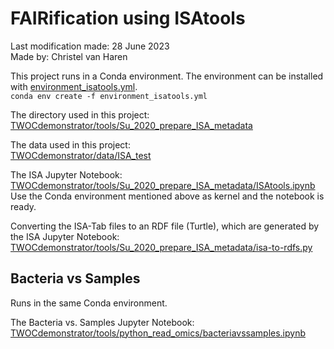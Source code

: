 # FAIRification using ISAtools
Last modification made: 28 June 2023<br>
Made by: Christel van Haren

This project runs in a Conda environment. The environment can be installed with [environment_isatools.yml](TWOCdemonstrator/environment_isatools.yml).<br>
`conda env create -f environment_isatools.yml`

The directory used in this project:<br>
[TWOCdemonstrator/tools/Su_2020_prepare_ISA_metadata](TWOCdemonstrator/tools/Su_2020_prepare_ISA_metadata)

The data used in this project:<br>
[TWOCdemonstrator/data/ISA_test](TWOCdemonstrator/data/ISA_test)

The ISA Jupyter Notebook:<br>
[TWOCdemonstrator/tools/Su_2020_prepare_ISA_metadata/ISAtools.ipynb](TWOCdemonstrator/tools/Su_2020_prepare_ISA_metadata/ISAtools.ipynb)<br>
Use the Conda environment mentioned above as kernel and the notebook is ready.

Converting the ISA-Tab files to an RDF file (Turtle), which are generated by the ISA Jupyter Notebook:<br>
[TWOCdemonstrator/tools/Su_2020_prepare_ISA_metadata/isa-to-rdfs.py](TWOCdemonstrator/tools/Su_2020_prepare_ISA_metadata/isa-to-rdfs.py)


## Bacteria vs Samples
Runs in the same Conda environment.

The Bacteria vs. Samples Jupyter Notebook:<br>
[TWOCdemonstrator/tools/python_read_omics/bacteriavssamples.ipynb](TWOCdemonstrator/tools/python_read_omics/bacteriavssamples.ipynb)




